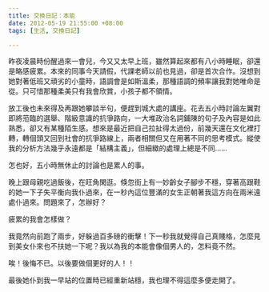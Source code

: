 ```yaml
---
title: 交換日記：本能
date: 2012-05-19 21:55:00 +08:00
tags: [生活, 交換日記]

---
```


昨夜凌晨時份醒過來一會兒，今又又太早上班，雖然算起來都有八小時睡眠，卻還是略感疲累。本來的同事今天請假，代課老師以前也見過，卻是首次合作。沒想到她對著低班又頑劣的小童時，語調會是如斯溫柔，那種語調的頻率讓我對她唯命是從。只可惜那種柔美只有我會欣賞，小孩子都不領情。  
  
放工後也未來得及再跟她攀談半句，便趕到城大處的講座。花去五小時討論左翼對即將蒞臨的選舉、階級意識的抗爭路向，一大堆政治名詞鋪陳的句子及內容是如此熟悉，卻又有某種陌生感。想來是最近把自己拉扯得太過份，前幾天還在文化裡打轉，轉個頭又回到社會的抗爭路線上，兩者相關但又在用著不同的思考模式。縱使我的分析方法幾乎永遠都是「結構主義」，但細緻的處理上總是不同……  
  
怎也好，五小時無休止的討論也是累人的事。  
  
晚上跟母親吃過飯後，在旺角閑逛。倏忽街上有一妙齡女子腳步不穩，穿著高跟鞋的她一下子失平衡向我仆過來，在一秒內這位豐滿的女生正朝著我這方向在兩米遠處仆過來。問題來了，怎辦好？  
  
疲累的我會怎樣做？  
  
  
我竟然向前跑了兩步，好躲過百多磅的衝擊！下一秒我就覺得自己真賤格，怎麼見到美女仆來也不扶她一下呢？我以為我的本能會像個男人的，怎料竟不然。  
  
唉！後悔不已。以後要做個更好的人！！  
  
最後她仆到我一早站的位置時已經重新站穩，我也理不得這麼多便走開了。
